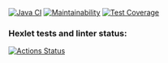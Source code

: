 [![Java CI](https://github.com/sshelyagovsky/java-project-78/actions/workflows/main.yml/badge.svg)](https://github.com/sshelyagovsky/java-project-78/actions/workflows/main.yml)
[![Maintainability](https://api.codeclimate.com/v1/badges/59f48ede5cb93c0cb0df/maintainability)](https://codeclimate.com/github/sshelyagovsky/java-project-78/maintainability)
[![Test Coverage](https://api.codeclimate.com/v1/badges/59f48ede5cb93c0cb0df/test_coverage)](https://codeclimate.com/github/sshelyagovsky/java-project-78/test_coverage)
### Hexlet tests and linter status:
[![Actions Status](https://github.com/sshelyagovsky/java-project-78/actions/workflows/hexlet-check.yml/badge.svg)](https://github.com/sshelyagovsky/java-project-78/actions)
